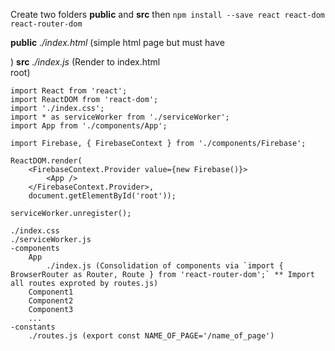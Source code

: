Create two folders **public** and **src** then `npm install --save react react-dom react-router-dom`

**public**
	*./index.html* (simple html page but must have <div id="root"></div>)
**src**
	*./index.js* (Render to index.html <div> root)
```
import React from 'react';
import ReactDOM from 'react-dom';
import './index.css';
import * as serviceWorker from './serviceWorker';
import App from './components/App';

import Firebase, { FirebaseContext } from './components/Firebase';

ReactDOM.render(
	<FirebaseContext.Provider value={new Firebase()}>
		<App />
	</FirebaseContext.Provider>,
	document.getElementById('root'));
	
serviceWorker.unregister();
```
	
	./index.css
	./serviceWorker.js
	-components
		App
			./index.js (Consolidation of components via `import { BrowserRouter as Router, Route } from 'react-router-dom';` ** Import all routes exproted by routes.js)
		Component1
		Component2
		Component3
		...
	-constants
		./routes.js (export const NAME_OF_PAGE='/name_of_page')
